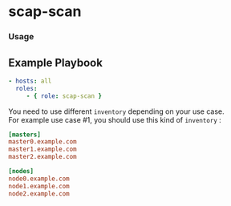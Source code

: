 # scap-scan
### Usage
Example Playbook
----------------

  ```yaml
  - hosts: all
    roles:
       - { role: scap-scan }
  ```

You need to use different `inventory` depending on your use case.  
For example use case #1, you should use this kind of `inventory` :
```ini
[masters]
master0.example.com
master1.example.com
master2.example.com

[nodes]
node0.example.com
node1.example.com
node2.example.com
```
